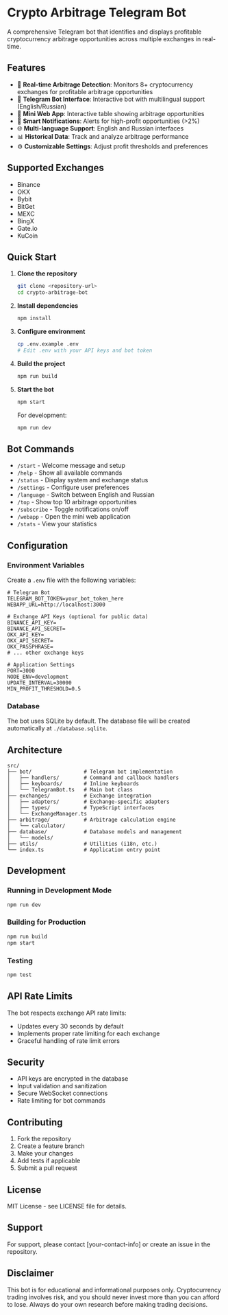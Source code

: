 # Crypto Arbitrage Telegram Bot

A comprehensive Telegram bot that identifies and displays profitable cryptocurrency arbitrage opportunities across multiple exchanges in real-time.

## Features

- 🚀 **Real-time Arbitrage Detection**: Monitors 8+ cryptocurrency exchanges for profitable arbitrage opportunities
- 🤖 **Telegram Bot Interface**: Interactive bot with multilingual support (English/Russian)
- 📱 **Mini Web App**: Interactive table showing arbitrage opportunities
- 🔔 **Smart Notifications**: Alerts for high-profit opportunities (>2%)
- 🌐 **Multi-language Support**: English and Russian interfaces
- 📊 **Historical Data**: Track and analyze arbitrage performance
- ⚙️ **Customizable Settings**: Adjust profit thresholds and preferences

## Supported Exchanges

- Binance
- OKX
- Bybit
- BitGet
- MEXC
- BingX
- Gate.io
- KuCoin

## Quick Start

1. **Clone the repository**
   ```bash
   git clone <repository-url>
   cd crypto-arbitrage-bot
   ```

2. **Install dependencies**
   ```bash
   npm install
   ```

3. **Configure environment**
   ```bash
   cp .env.example .env
   # Edit .env with your API keys and bot token
   ```

4. **Build the project**
   ```bash
   npm run build
   ```

5. **Start the bot**
   ```bash
   npm start
   ```

   For development:
   ```bash
   npm run dev
   ```

## Bot Commands

- `/start` - Welcome message and setup
- `/help` - Show all available commands
- `/status` - Display system and exchange status
- `/settings` - Configure user preferences
- `/language` - Switch between English and Russian
- `/top` - Show top 10 arbitrage opportunities
- `/subscribe` - Toggle notifications on/off
- `/webapp` - Open the mini web application
- `/stats` - View your statistics

## Configuration

### Environment Variables

Create a `.env` file with the following variables:

```env
# Telegram Bot
TELEGRAM_BOT_TOKEN=your_bot_token_here
WEBAPP_URL=http://localhost:3000

# Exchange API Keys (optional for public data)
BINANCE_API_KEY=
BINANCE_API_SECRET=
OKX_API_KEY=
OKX_API_SECRET=
OKX_PASSPHRASE=
# ... other exchange keys

# Application Settings
PORT=3000
NODE_ENV=development
UPDATE_INTERVAL=30000
MIN_PROFIT_THRESHOLD=0.5
```

### Database

The bot uses SQLite by default. The database file will be created automatically at `./database.sqlite`.

## Architecture

```
src/
├── bot/                 # Telegram bot implementation
│   ├── handlers/        # Command and callback handlers
│   ├── keyboards/       # Inline keyboards
│   └── TelegramBot.ts   # Main bot class
├── exchanges/           # Exchange integration
│   ├── adapters/        # Exchange-specific adapters
│   ├── types/           # TypeScript interfaces
│   └── ExchangeManager.ts
├── arbitrage/           # Arbitrage calculation engine
│   └── calculator/
├── database/            # Database models and management
│   └── models/
├── utils/               # Utilities (i18n, etc.)
└── index.ts             # Application entry point
```

## Development

### Running in Development Mode

```bash
npm run dev
```

### Building for Production

```bash
npm run build
npm start
```

### Testing

```bash
npm test
```

## API Rate Limits

The bot respects exchange API rate limits:
- Updates every 30 seconds by default
- Implements proper rate limiting for each exchange
- Graceful handling of rate limit errors

## Security

- API keys are encrypted in the database
- Input validation and sanitization
- Secure WebSocket connections
- Rate limiting for bot commands

## Contributing

1. Fork the repository
2. Create a feature branch
3. Make your changes
4. Add tests if applicable
5. Submit a pull request

## License

MIT License - see LICENSE file for details.

## Support

For support, please contact [your-contact-info] or create an issue in the repository.

## Disclaimer

This bot is for educational and informational purposes only. Cryptocurrency trading involves risk, and you should never invest more than you can afford to lose. Always do your own research before making trading decisions.
